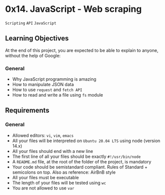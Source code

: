 # 0x14. JavaScript - Web scraping
`Scripting` `API` `JavaScript`

## Learning Objectives
At the end of this project, you are expected to be able to explain to anyone, without the help of Google:

### General
- Why JavaScript programming is amazing
- How to manipulate JSON data
- How to use `request` and `fetch API`
- How to read and write a file using `fs` module

## Requirements
### General
- Allowed editors: `vi`, `vim`, `emacs`
- All your files will be interpreted on `Ubuntu 20.04 LTS` using node (version 14.x)
- All your files should end with a new line
- The first line of all your files should be exactly `#!/usr/bin/node`
- A `README.md` file, at the root of the folder of the project, is mandatory
- Your code should be semistandard compliant. Rules of Standard + semicolons on top. Also as reference: AirBnB style
- All your files must be executable
- The length of your files will be tested using `wc`
- You are not allowed to use `var`
